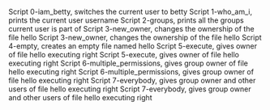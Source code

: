 Script 0-iam_betty, switches the current user to betty
Script 1-who_am_i, prints the current user username
Script 2-groups, prints all the groups current user is part of
Script 3-new_owner, changes the ownership of the file hello
Script 3-new_owner, changes the ownership of the file hello
Script 4-empty, creates an empty file named hello
Script 5-execute, gives owner of file hello executing right
Script 5-execute, gives owner of file hello executing right
Script 6-multiple_permissions, gives group owner of file hello executing right
Script 6-multiple_permissions, gives group owner of file hello executing right
Script 7-everybody, gives group owner and other users of file hello executing right
Script 7-everybody, gives group owner and other users of file hello executing right
